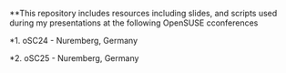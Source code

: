 **This repository includes resources including slides, and scripts used during my presentations at the following OpenSUSE cconferences

*1. oSC24 - Nuremberg, Germany
 
*2. oSC25 - Nuremberg, Germany
